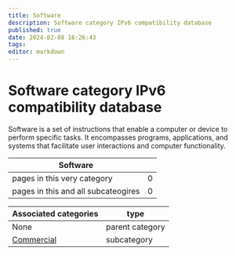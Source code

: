 ```yaml
---
title: Software
description: Software category IPv6 compatibility database
published: true
date: 2024-02-08 16:26:43 
tags:
editor: markdown
---
```


# Software category IPv6 compatibility database


Software is a set of instructions that enable a computer or device to perform specific tasks. It encompasses programs, applications, and systems that facilitate user interactions and computer functionality.


| Software   |   |
| - | - |
| pages in this very category | 0 |
| pages in this and all subcateogires | 0 |

| Associated categories | type |
| - | - |
| None | parent category |
| [Commercial](./Commercial) | subcategory || [OpenSource](./OpenSource) | subcategory |
